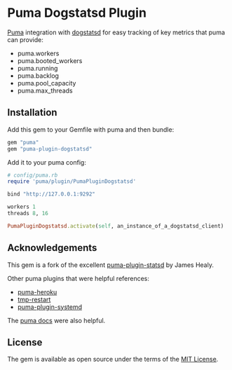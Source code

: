 # Puma Dogstatsd Plugin

[Puma](https://github.com/puma/puma) integration with [dogstatsd](https://github.com/DataDog/dogstatsd-ruby) for easy tracking of key metrics that puma can provide:

* puma.workers
* puma.booted_workers
* puma.running
* puma.backlog
* puma.pool_capacity
* puma.max_threads

## Installation

Add this gem to your Gemfile with puma and then bundle:

```ruby
gem "puma"
gem "puma-plugin-dogstatsd"
```

Add it to your puma config:

```ruby
# config/puma.rb
require 'puma/plugin/PumaPluginDogstatsd'

bind "http://127.0.0.1:9292"

workers 1
threads 8, 16

PumaPluginDogstatsd.activate(self, an_instance_of_a_dogstatsd_client)
```

## Acknowledgements

This gem is a fork of the excellent [puma-plugin-statsd](https://github.com/yob/puma-plugin-statsd) by James Healy.

Other puma plugins that were helpful references:

* [puma-heroku](https://github.com/evanphx/puma-heroku)
* [tmp-restart](https://github.com/puma/puma/blob/master/lib/puma/plugin/tmp_restart.rb)
* [puma-plugin-systemd](https://github.com/sj26/puma-plugin-systemd)

The [puma docs](https://github.com/puma/puma/blob/master/docs/plugins.md) were also helpful.

## License

The gem is available as open source under the terms of the [MIT License][license].

  [license]: http://opensource.org/licenses/MIT

